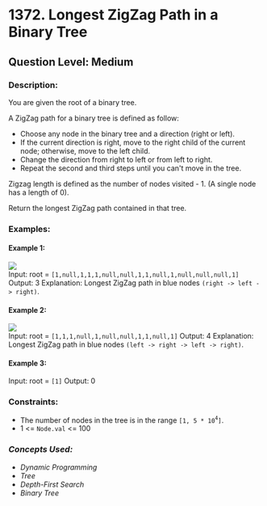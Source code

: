# 1372. Longest ZigZag Path in a Binary Tree
## Question Level: Medium
### Description:
You are given the root of a binary tree.

A ZigZag path for a binary tree is defined as follow:
- Choose any node in the binary tree and a direction (right or left).
- If the current direction is right, move to the right child of the current node; otherwise, move to the left child.
- Change the direction from right to left or from left to right.
- Repeat the second and third steps until you can't move in the tree.

Zigzag length is defined as the number of nodes visited - 1. (A single node has a length of 0).

Return the longest ZigZag path contained in that tree.

### Examples:
#### Example 1:

<img src="https://assets.leetcode.com/uploads/2020/01/22/sample_1_1702.png"><br>
Input: root = `[1,null,1,1,1,null,null,1,1,null,1,null,null,null,1]`
Output: 3
Explanation: Longest ZigZag path in blue nodes `(right -> left -> right)`.
#### Example 2:

<img src="https://assets.leetcode.com/uploads/2020/01/22/sample_2_1702.png"><br>
Input: root = `[1,1,1,null,1,null,null,1,1,null,1]`
Output: 4
Explanation: Longest ZigZag path in blue nodes `(left -> right -> left -> right)`.
#### Example 3:

Input: root = `[1]`
Output: 0

### Constraints:

- The number of nodes in the tree is in the range `[1, 5 * 10`<sup>`4`</sup>`]`.
- 1 <= `Node.val` <= 100

### <i>Concepts Used:
- Dynamic Programming
- Tree
- Depth-First Search
- Binary Tree</i>